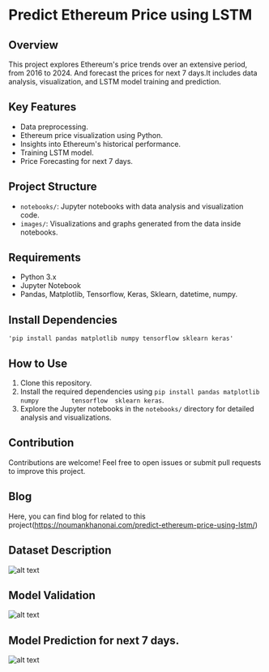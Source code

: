 
# Predict Ethereum Price using LSTM

## Overview
This project explores Ethereum's price trends over an extensive period, from 2016 to 2024. And forecast the prices for next 7 days.It includes data analysis, visualization, and LSTM model training and prediction.

## Key Features
- Data preprocessing.
- Ethereum price visualization using Python.
- Insights into Ethereum's historical performance.
- Training LSTM model.
- Price Forecasting for next 7 days.

## Project Structure
- `notebooks/`: Jupyter notebooks with data analysis and visualization code.
- `images/`: Visualizations and graphs generated from the data inside notebooks.

## Requirements
- Python 3.x
- Jupyter Notebook
- Pandas, Matplotlib, Tensorflow, Keras, Sklearn, datetime, numpy.

## Install Dependencies
    'pip install pandas matplotlib numpy tensorflow sklearn keras'

## How to Use
1. Clone this repository.
2. Install the required dependencies using `pip install pandas matplotlib numpy         tensorflow  sklearn keras`.
3. Explore the Jupyter notebooks in the `notebooks/` directory for detailed analysis and   visualizations.

## Contribution
Contributions are welcome! Feel free to open issues or submit pull requests to improve this project.

## Blog
Here, you can find blog for related to this project(https://noumankhanonai.com/predict-ethereum-price-using-lstm/)

## Dataset Description
![alt text](https://noumankhanonai.com/wp-content/uploads/2023/09/df_describe.png)

## Model Validation
![alt text](https://noumankhanonai.com/wp-content/uploads/2023/09/Epoch_model_prediction.png)

## Model Prediction for next 7 days.
![alt text](https://noumankhanonai.com/wp-content/uploads/2023/09/Prediction-of-next-7-days-768x548.png)


